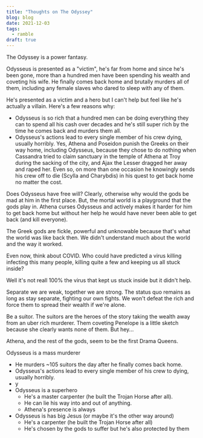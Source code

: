 ```yaml
---
title: "Thoughts on The Odyssey"
blog: blog
date: 2021-12-03
tags:
  - ramble
draft: true
---
```

The Odyssey is a power fantasy.

Odysseus is presented as a "victim", he's far from home and since he's been gone, more than a hundred men have been spending his wealth and coveting his wife. He finally comes back home and brutally murders all of them, including any female slaves who dared to sleep with any of them.

He's presented as a victim and a hero but I can't help but feel like he's actually a villain. Here's a few reasons why:

- Odysseus is so rich that a hundred men can be doing everything they can to spend all his cash over decades and he's still super rich by the time he comes back and murders them all.
- Odysseus's actions lead to every single member of his crew dying, usually horribly. Yes, Athena and Poseidon punish the Greeks on their way home, including Odysseus, because they chose to do nothing when Cassandra tried to claim sanctuary in the temple of Athena at Troy during the sacking of the city, and Ajax the Lesser dragged her away and raped her. Even so, on more than one occasion he knowingly sends his crew off to die (Scylla and Charybdis) in his quest to get back home no matter the cost.

Does Odysseus have free will? Clearly, otherwise why would the gods be mad at him in the first place. But, the mortal world is a playground that the gods play in. Athena curses Odysseus and actively makes it harder for him to get back home but without her help he would have never been able to get back (and kill everyone).

The Greek gods are fickle, powerful and unknowable because that's what the world was like back then. We didn't understand much about the world and the way it worked.

Even now, think about COVID. Who could have predicted a virus killing infecting this many people, killing quite a few and keeping us all stuck inside?

Well it's not reall 100% the virus that kept us stuck inside but it didn't help.

Separate we are weak, together we are strong. The status quo remains as long as stay separate, fighting our own fights. We won't defeat the rich and force them to spread their wealth if we're alone.

Be a suitor. The suitors are the heroes of the story taking the wealth away from an uber rich murderer. Them coveting Penelope is a little sketch because she clearly wants none of them. But hey...


Athena, and the rest of the gods, seem to be the first Drama Queens.



Odysseus is a mass murderer
  - He murders ~105 suitors the day after he finally comes back home.
  - Odysseus's actions lead to every single member of his crew to dying, usually horribly.
  - y
- Odysseus is a superhero
  - He's a master carpenter (he built the Trojan Horse after all).
  - He can lie his way into and out of anything.
  - Athena's presence is always
- Odysseus is has big Jesus (or maybe it's the other way around)
  - He's a carpenter (he built the Trojan Horse after all)
  - He's chosen by the gods to suffer but he's also protected by them
